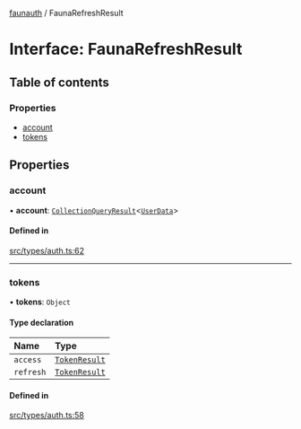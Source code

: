 [faunauth](../index.md) / FaunaRefreshResult

# Interface: FaunaRefreshResult

## Table of contents

### Properties

- [account](FaunaRefreshResult.md#account)
- [tokens](FaunaRefreshResult.md#tokens)

## Properties

### account

• **account**: [`CollectionQueryResult`](CollectionQueryResult.md)<[`UserData`](UserData.md)\>

#### Defined in

[src/types/auth.ts:62](https://github.com/alexnitta/faunauth/blob/62fa1d8/src/types/auth.ts#L62)

___

### tokens

• **tokens**: `Object`

#### Type declaration

| Name | Type |
| :------ | :------ |
| `access` | [`TokenResult`](TokenResult.md) |
| `refresh` | [`TokenResult`](TokenResult.md) |

#### Defined in

[src/types/auth.ts:58](https://github.com/alexnitta/faunauth/blob/62fa1d8/src/types/auth.ts#L58)
